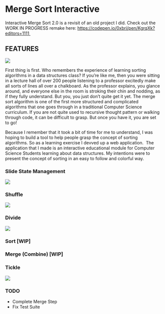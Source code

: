 # Merge Sort Interactive
Interactive Merge Sort 2.0 is a revisit of an old project I did. Check out the WORK IN PROGRESS remake here:
https://codepen.io/0xbri/pen/KgrqXk?editors=1111 



## FEATURES
![](img/merge-sort.gif)

First thing is first. Who remembers the experience of learning sorting algorithms in a data structures class? If you’re like me, then you were sitting in a lecture hall of over 200 people listening to a professor excitedly make all sorts of lines all over a chalkboard. As the professor explains, you glance around, and everyone else in the room is stroking their chin and nodding, as if they fully understand. But you, you just don’t quite get it yet.
The merge sort algorithm is one of the first more structured and complicated algorithms that one goes through in a traditional Computer Science curriculum. If you are not quite used to recursive thought pattern or walking through code, it can be difficult to grasp. But once you have it, you are set to go!

Because I remember that it took a bit of time for me to understand, I was hoping to build a tool to help people grasp the concept of sorting algorithms. So as a learning exercise I devved up a web application.  The application that I made is an interactive educational module for Computer Science Students learning about data structures. My intentions were to present the concept of sorting in an easy to follow and colorful way.

### Slide State Management
![](img/merge-sort-slider.gif)

### Shuffle
![](img/merge-sort-shuffle.gif)

### Divide
![](img/merge-sort-divide.gif)

### Sort [WIP]

### Merge (Combine) [WIP]

### Tickle
![](img/merge-sort-tickle.gif)

### TODO
* Complete Merge Step
* Fix Test Suite
